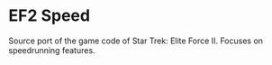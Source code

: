 # EF2 Speed

Source port of the game code of Star Trek: Elite Force II. Focuses on speedrunning features.
